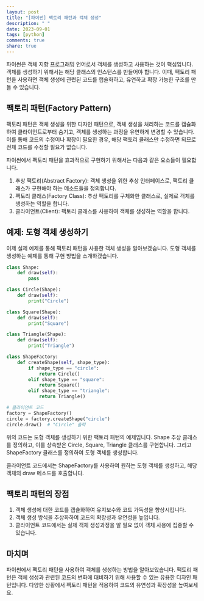 ```yaml
---
layout: post
title: "[파이썬] 팩토리 패턴과 객체 생성"
description: " "
date: 2023-09-01
tags: [python]
comments: true
share: true
---
```


파이썬은 객체 지향 프로그래밍 언어로서 객체를 생성하고 사용하는 것이 핵심입니다. 객체를 생성하기 위해서는 해당 클래스의 인스턴스를 만들어야 합니다. 이때, 팩토리 패턴을 사용하면 객체 생성에 관련된 코드를 캡슐화하고, 유연하고 확장 가능한 구조를 만들 수 있습니다.

## 팩토리 패턴(Factory Pattern)

팩토리 패턴은 객체 생성을 위한 디자인 패턴으로, 객체 생성을 처리하는 코드를 캡슐화하여 클라이언트로부터 숨기고, 객체를 생성하는 과정을 유연하게 변경할 수 있습니다. 이를 통해 코드의 수정이나 확장이 필요한 경우, 해당 팩토리 클래스만 수정하면 되므로 전체 코드를 수정할 필요가 없습니다.

파이썬에서 팩토리 패턴을 효과적으로 구현하기 위해서는 다음과 같은 요소들이 필요합니다.

1. 추상 팩토리(Abstract Factory): 객체 생성을 위한 추상 인터페이스로, 팩토리 클래스가 구현해야 하는 메소드들을 정의합니다.
2. 팩토리 클래스(Factory Class): 추상 팩토리를 구체화한 클래스로, 실제로 객체를 생성하는 역할을 합니다.
3. 클라이언트(Client): 팩토리 클래스를 사용하여 객체를 생성하는 역할을 합니다.

## 예제: 도형 객체 생성하기

이제 실제 예제를 통해 팩토리 패턴을 사용한 객체 생성을 알아보겠습니다. 도형 객체를 생성하는 예제를 통해 구현 방법을 소개하겠습니다.

```python
class Shape:
    def draw(self):
        pass

class Circle(Shape):
    def draw(self):
        print("Circle")

class Square(Shape):
    def draw(self):
        print("Square")

class Triangle(Shape):
    def draw(self):
        print("Triangle")

class ShapeFactory:
    def createShape(self, shape_type):
        if shape_type == "circle":
            return Circle()
        elif shape_type == "square":
            return Square()
        elif shape_type == "triangle":
            return Triangle()

# 클라이언트 코드
factory = ShapeFactory()
circle = factory.createShape("circle")
circle.draw()  # "Circle" 출력
```

위의 코드는 도형 객체를 생성하기 위한 팩토리 패턴의 예제입니다. Shape 추상 클래스를 정의하고, 이를 상속받은 Circle, Square, Triangle 클래스를 구현합니다. 그리고 ShapeFactory 클래스를 정의하여 도형 객체를 생성합니다.

클라이언트 코드에서는 ShapeFactory를 사용하여 원하는 도형 객체를 생성하고, 해당 객체의 draw 메소드를 호출합니다.

## 팩토리 패턴의 장점

1. 객체 생성에 대한 코드를 캡슐화하여 유지보수와 코드 가독성을 향상시킵니다.
2. 객체 생성 방식을 추상화하여 코드의 확장성과 유연성을 높입니다.
3. 클라이언트 코드에서는 실제 객체 생성과정을 알 필요 없이 객체 사용에 집중할 수 있습니다.

## 마치며

파이썬에서 팩토리 패턴을 사용하여 객체를 생성하는 방법을 알아보았습니다. 팩토리 패턴은 객체 생성과 관련된 코드의 변화에 대비하기 위해 사용할 수 있는 유용한 디자인 패턴입니다. 다양한 상황에서 팩토리 패턴을 적용하여 코드의 유연성과 확장성을 높여보세요.